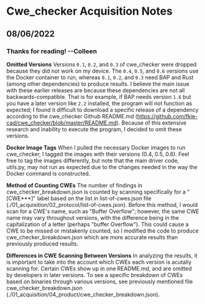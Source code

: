 # Cwe_checker Acquisition Notes
## 08/06/2022
### Thanks for reading! --Colleen

**Omitted Versions**
Versions `0.1`, `0.2`, and `0.3` of cwe_checker were dropped because they did not work on my device.  The 
`0.4`, `0.5`, and `0.6` versions use the Docker container to run, whereas `0.1`, `0.2`, and `0.3` need BAP 
and Rust (among other dependencies) to produce results.  I believe the main issue with these earlier releases 
are because these dependencies are not all backwards-compatible.  That is for example, if BAP needs version 
`1.6` but you have a later version like `2.2` installed, the program will not function as expected; I found 
it difficult to download a specific release of a dependency according to the cwe_checker Github README.md 
(https://github.com/fkie-cad/cwe_checker/blob/master/README.md).  Because of this extensive research and 
inability to execute the program, I decided to omit these versions.

**Docker Image Tags**
When I pulled the necessary Docker images to run cwe_checker, I tagged the images with their versions (0.4, 0.5, 0.6).
Feel free to tag the images differently, but note that the main driver code, utils.py, may not run as expected due to 
the changes needed in the way the Docker command is constructed.

**Method of Counting CWEs**
The number of findings in cwe_checker_breakdown.json is counted by scanning specifically for a "[CWE***]" label 
based on the list in list-of-cwes.json file (./01_acquisition/02_protocol/list-of-cwes.json).  Before this method, 
I would scan for a CWE's name, such as "Buffer Overflow"; however, the same CWE name may vary throughout versions, 
with the difference being in the capitalization of a letter (perhaps "buffer Overflow").  This could cause a CWE to 
be missed or mistakenly counted, so I modified the code to produce cwe_checker_breakdown.json which are more accurate 
results than previously produced results.

**Differences in CWE Scanning Between Versions**
In analyzing the results, it is important to take into the account which CWEs each version is acutally scanning for.
Certain CWEs show up in one README.md, and are omitted by developers in later versions.  To see a specific breakdown
of CWEs based on binaries through various versions, see previously mentioned file cwe_checker_breakdown.json
(./01_acquisition/04_product/cwe_checker_breakdown.json).
